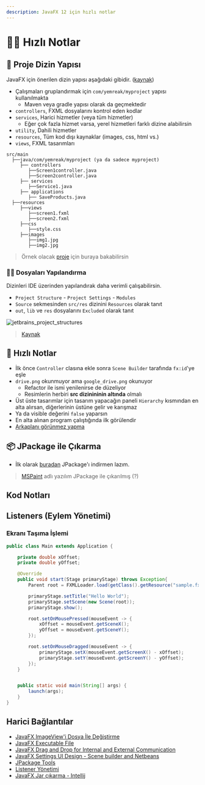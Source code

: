 ```yaml
---
description: JavaFX 12 için hızlı notlar
---
```


# 🏃‍♂️ Hızlı Notlar

## 🧱 Proje Dizin Yapısı

JavaFX için önerilen dizin yapısı aşağıdaki gibidir. \([kaynak](https://stackoverflow.com/a/24948550/9770490)\)

* Çalışmaları gruplandırmak için `com/yemreak/myproject` yapısı kullanılmakta
  * Maven veya gradle yapısı olarak da geçmektedir
* `controllers`, FXML dosyalarını kontrol eden kodlar
* `services`, Harici hizmetler \(veya tüm hizmetler\)
  * Eğer çok fazla hizmet varsa, yerel hizmetleri farklı dizine alabilirsin
* `utility`, Dahili hizmetler
* `resources`, Tüm kod dışı kaynaklar \(images, css, html vs.\)
* `views`, FXML tasarımları

```text
src/main
  ├──java/com/yemreak/myproject (ya da sadece myproject)
     ├── controllers
        ├──Screen1controller.java
        ├──Screen2controller.java
     ├── services
        ├──Service1.java
     ├── applications
        ├── SaveProducts.java
  ├──resources
     ├──views
        ├──screen1.fxml
        ├──screen2.fxml
     ├──css
        ├──style.css
     ├──images
        ├──img1.jpg
        ├──img2.jpg
```

> Örnek olacak [proje](https://github.com/badarshahzad/JFX-Browser) için buraya bakabilirsin

### 👷‍♂️ Dosyaları Yapılandırma

Dizinleri IDE üzerinden yapılandırak daha verimli çalışabilirsin.

* `Project Structure` - `Project Settings` - `Modules`
* `Source` sekmesinden `src/res` dizinini `Resources` olarak tanıt
* `out`, `lib` ve `res` dosyalarını `Excluded` olarak tanıt

![jetbrains\_project\_structures](https://github.com/yedhrab/YWiki/tree/169abadfd1b8862c004399268f6ca1f9f9359d61/1%20-%20Programlama%20Notları/res/jetbrains_project_structures.png)

> [Kaynak](https://stackoverflow.com/a/24948550)

## 💨 Hızlı Notlar

* İlk önce `Controller` clasına ekle sonra `Scene Builder` tarafında `fx:id`'ye eşle
* `drive.png` okunmuyor ama `google_drive.png` okunuyor
  * Refactor ile ismi yenilenirse de düzeliyor
  * Resimlerin herbiri **src dizinininin altında** olmalı
* Üst üste tasarımlar için tasarım yapacağın paneli `Hierarchy` kısmından en alta alırsan, diğerlerinin üstüne gelir ve karışmaz
* Ya da visible değerini `false` yaparsın
* En alta alınan program çalıştığında ilk görülendir
* [Arkaplanı görünmez yapma](https://stackoverflow.com/a/48404925/9770490)

## 📦 JPackage ile Çıkarma

* İlk olarak [buradan](https://jdk.java.net/jpackage/) JPackage'ı indirmen lazım.

> [MSPaint](https://wiki.ms-paint-i.de/developing#prerequesits) adlı yazılım JPackage ile çıkarılmış \(?\)

## Kod Notları



## Listeners \(Eylem Yönetimi\)

### Ekranı Taşıma İşlemi

```java
public class Main extends Application {

    private double xOffset;
    private double yOffset;

    @Override
    public void start(Stage primaryStage) throws Exception{
        Parent root = FXMLLoader.load(getClass().getResource("sample.fxml"));

        primaryStage.setTitle("Hello World");
        primaryStage.setScene(new Scene(root));
        primaryStage.show();

        root.setOnMousePressed(mouseEvent -> {
            xOffset = mouseEvent.getSceneX();
            yOffset = mouseEvent.getSceneY();
        });

        root.setOnMouseDragged(mouseEvent -> {
            primaryStage.setX(mouseEvent.getScreenX() - xOffset);
            primaryStage.setY(mouseEvent.getScreenY() - yOffset);
        });
    }


    public static void main(String[] args) {
        launch(args);
    }
}
```

## Harici Bağlantılar

* [JavaFX ImageView'i Dosya İle Değiştirme](https://stackoverflow.com/questions/7830951/how-can-i-load-computer-directory-images-in-javafx)
* [JavaFX Executable File](https://www.youtube.com/watch?v=_KHCHiH2RZ0)
* [JavaFX Drag and Drop for Internal and External Communication](https://www.youtube.com/watch?v=f7KGXUrAH0g)
* [JavaFX Settings UI Design - Scene builder and Netbeans](https://youtu.be/gJYXctDSIl8?list=PLniX3R2-dwS90WpmHq-hD7g_3xnkTwB6w)
* [JPackage Tools](http://jdk.java.net/jpackage/)
* [Listener Yönetimi](https://www.javacodegeeks.com/2015/01/dont-remove-listeners-use-listenerhandles.html)
* [JavaFX Jar çıkarma - Intellij]()

